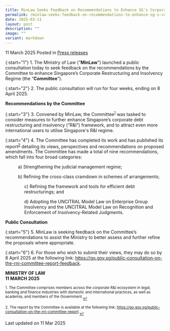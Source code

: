 ```yaml
---
title: MinLaw Seeks Feedback on Recommendations to Enhance SG's Corporate R&I Regime
permalink: /minlaw-seeks-feedback-on-recommendations-to-enhance-sg-s-corporate-r-i-regime/
date: 2025-03-11
layout: post
description: ""
image: ""
variant: markdown
---
```

11 March 2025 Posted in [Press releases](/news/press-releases)

{:start="1"}
1.&nbsp;The Ministry of Law (“<b>MinLaw</b>”) launched a public consultation today to seek feedback on the recommendations by the Committee to enhance Singapore’s Corporate Restructuring and Insolvency Regime (the “<b>Committee</b>”).
 
{:start="2"}
2.&nbsp;The public consultation will run for four weeks, ending on 8 April 2025.

**Recommendations by the Committee**

{:start="3"}
3.&nbsp;Convened by MinLaw, the Committee<sup><a href="#fn1" id="ref1">1</a></sup> was tasked to consider measures to further enhance Singapore’s corporate debt restructuring and insolvency (“R&amp;I”) framework, and to attract even more international users to utilise Singapore's R&amp;I regime.

{:start="4"}
4.&nbsp;The Committee has completed its work and has published its report<sup><a href="#fn2" id="ref2">2</a></sup> detailing its views, perspectives and recommendations on proposed amendments. The Committee has made a total of nine recommendations, which fall into four broad categories:

<p style="margin-left: 40px">a) Strengthening the judicial management regime;</p>

<p style="margin-left: 40px">b) Refining the cross-class cramdown in schemes of arrangements;</p>

<p style="margin-left: 60px">c) Refining the framework and tools for efficient debt restructurings; and</p>

<p style="margin-left: 60px">d) Adopting the UNCITRAL Model Law on Enterprise Group Insolvency and the UNCITRAL Model Law on Recognition and Enforcement of Insolvency-Related Judgments.</p>

**Public Consultation**

{:start="5"}
5.&nbsp;MinLaw is seeking feedback on the Committee’s recommendations to assist the Ministry to better assess and further refine the proposals where appropriate.

{:start="6"}
6.&nbsp;For those who wish to submit their views, they may do so by 8 April 2025 at the following link: <a href="https://go.gov.sg/public-consultation-on-the-rni-committee-report-feedback">https://go.gov.sg/public-consultation-on-the-rni-committee-report-feedback</a>.

**MINISTRY OF LAW**
<br>**11 MARCH 2025**

<p></p><p><sup id="fn1">1.&nbsp;The Committee comprises members across the corporate R&amp;I ecosystem in legal, banking and finance industries with domestic and international practices, as well as academia, and members of the Government.</sup><a href="#ref1" title="Jump back to footnote 1 in the text." style="font-size: 12px">↩</a></p>
<p></p><p><sup id="fn2">2.&nbsp;The report by the Committee is available at the following link: <a href="https://go.gov.sg/public-consultation-on-the-rni-committee-report">https://go.gov.sg/public-consultation-on-the-rni-committee-report</a>.</sup><a href="#ref2" title="Jump back to footnote 2 in the text." style="font-size: 12px">↩</a></p>

<p class="right-side-updated">Last updated on 11 Mar 2025</p>